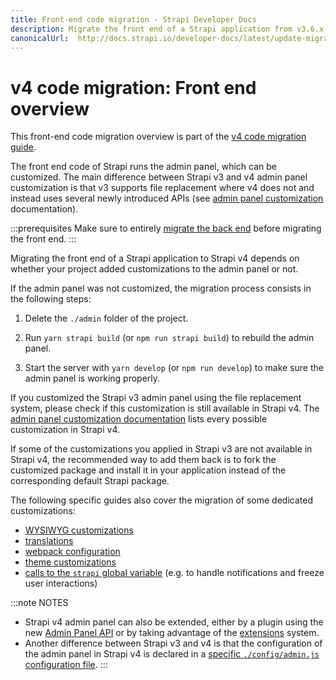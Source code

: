 ```yaml
---
title: Front-end code migration - Strapi Developer Docs
description: Migrate the front end of a Strapi application from v3.6.x to v4.0.x with step-by-step instructions
canonicalUrl:  http://docs.strapi.io/developer-docs/latest/update-migration-guides/migration-guides/v4/code/frontend.html
---
```


# v4 code migration: Front end overview

This front-end code migration overview is part of the [v4 code migration guide](/developer-docs/latest/update-migration-guides/migration-guides/v4/code-migration.md).

The front end code of Strapi runs the admin panel, which can be customized. The main difference between Strapi v3 and v4 admin panel customization is that v3 supports file replacement where v4 does not and instead uses several newly introduced APIs (see [admin panel customization](/developer-docs/latest/development/admin-customization.md) documentation).

:::prerequisites
Make sure to entirely [migrate the back end](/developer-docs/latest/update-migration-guides/migration-guides/v4/code/backend.md) before migrating the front end.
:::

Migrating the front end of a Strapi application to Strapi v4 depends on whether your project added customizations to the admin panel or not.

If the admin panel was not customized, the migration process consists in the following steps:

1. Delete the `./admin` folder of the project.

2. Run `yarn strapi build` (or `npm run strapi build`) to rebuild the admin panel.

3. Start the server with `yarn develop` (or `npm run develop`) to make sure the admin panel is working properly.

If you customized the Strapi v3 admin panel using the file replacement system, please check if this customization is still available in Strapi v4. The [admin panel customization documentation](/developer-docs/latest/development/admin-customization.md) lists every possible customization in Strapi v4.

If some of the customizations you applied in Strapi v3 are not available in Strapi v4, the recommended way to add them back is to fork the customized package and install it in your application instead of the corresponding default Strapi package.

The following specific guides also cover the migration of some dedicated customizations:
- [WYSIWYG customizations](/developer-docs/latest/update-migration-guides/migration-guides/v4/code/frontend/wysiwyg.md)
- [translations](/developer-docs/latest/update-migration-guides/migration-guides/v4/code/frontend/translations.md)
- [webpack configuration](/developer-docs/latest/update-migration-guides/migration-guides/v4/code/frontend/webpack.md)
- [theme customizations](/developer-docs/latest/update-migration-guides/migration-guides/v4/code/frontend/theming.md)
- [calls to the `strapi` global variable](/developer-docs/latest/update-migration-guides/migration-guides/v4/code/frontend/strapi-global.md) (e.g. to handle notifications and freeze user interactions)

:::note NOTES
* Strapi v4 admin panel can also be extended, either by a plugin using the new [Admin Panel API](/developer-docs/latest/developer-resources/plugin-api-reference/admin-panel.md) or by taking advantage of the [extensions](/developer-docs/latest/development/admin-customization.md#extension) system.
* Another difference between Strapi v3 and v4 is that the configuration of the admin panel in Strapi v4 is declared in a [specific `./config/admin.js` configuration file](/developer-docs/latest/setup-deployment-guides/configurations/required/admin-panel.md).
:::
